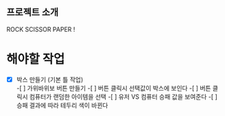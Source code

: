 ## 프로젝트 소개

ROCK SCISSOR PAPER !

# 해야할 작업

-[x] 박스 만들기 (기본 틀 작업) <br/> -[ ] 가위바위보 버튼 만들기 -[ ] 버튼 클릭시 선택값이 박스에 보인다 -[ ] 버튼 클릭시 컴퓨터가 랜덤한 아이템을 선택 -[ ] 유저 VS 컴퓨터 승패 값을 보여준다 -[ ] 승패 결과에 따라 테두리 색이 바뀐다
